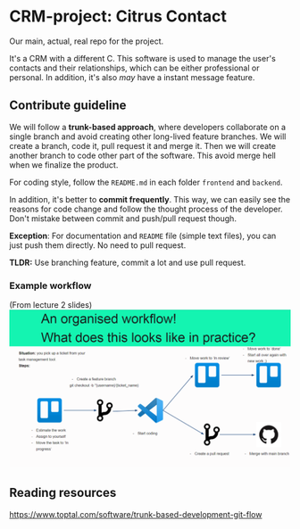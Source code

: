 # CRM-project: Citrus Contact

Our main, actual, real repo for the project.

It's a CRM with a different C. This software is used to manage the user's contacts and their relationships, which can be either professional or personal. In addition, it's also _may_ have a instant message feature.

## Contribute guideline

We will follow a **trunk-based approach**, where developers collaborate on a single branch and avoid creating other long-lived feature branches. We will create a branch, code it, pull request it and merge it. Then we will create another branch to code other part of the software. This avoid merge hell when we finalize the product.

For coding style, follow the `README.md` in each folder `frontend` and `backend`.

In addition, it's better to **commit frequently**. This way, we can easily see the reasons for code change and follow the thought process of the developer. Don't mistake between commit and push/pull request though.

**Exception**: For documentation and `README` file (simple text files), you can just push them directly. No need to pull request.

**TLDR:** Use branching feature, commit a lot and use pull request.

### Example workflow

(From lecture 2 slides)
![Example workflow image](img/workflow_example.png "Example workflow")

## Reading resources

<https://www.toptal.com/software/trunk-based-development-git-flow>
